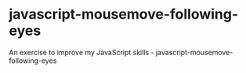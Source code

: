 # javascript-mousemove-following-eyes
An exercise to improve my JavaScript skills - javascript-mousemove-following-eyes
